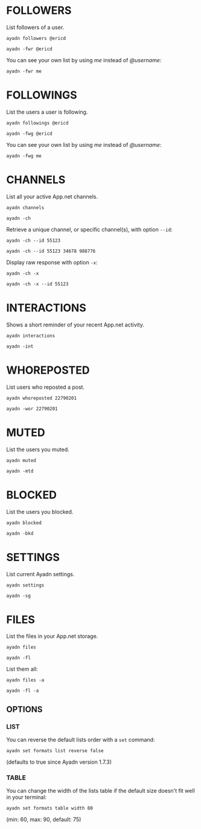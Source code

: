 # FOLLOWERS

List followers of a user.

`ayadn followers @ericd`

`ayadn -fwr @ericd`

You can see your own list by using *me* instead of *@username*:

`ayadn -fwr me`

# FOLLOWINGS

List the users a user is following.

`ayadn followings @ericd`

`ayadn -fwg @ericd`

You can see your own list by using *me* instead of *@username*:

`ayadn -fwg me`

# CHANNELS

List all your active App.net channels.

`ayadn channels`

`ayadn -ch`

Retrieve a unique channel, or specific channel(s), with option `--id`:

`ayadn -ch --id 55123`

`ayadn -ch --id 55123 34678 988776`

Display raw response with option `-x`:

`ayadn -ch -x`

`ayadn -ch -x --id 55123`  

# INTERACTIONS

Shows a short reminder of your recent App.net activity.

`ayadn interactions`

`ayadn -int`

# WHOREPOSTED

List users who reposted a post.

`ayadn whoreposted 22790201`

`ayadn -wor 22790201`

# MUTED

List the users you muted.

`ayadn muted`

`ayadn -mtd`

# BLOCKED

List the users you blocked.

`ayadn blocked`

`ayadn -bkd`

# SETTINGS

List current Ayadn settings.

`ayadn settings`

`ayadn -sg`

# FILES

List the files in your App.net storage.

`ayadn files`

`ayadn -fl`

List them all:

`ayadn files -a`

`ayadn -fl -a`

## OPTIONS

### LIST

You can reverse the default lists order with a `set` command:

`ayadn set formats list reverse false`

(defaults to true since Ayadn version 1.7.3)

### TABLE

You can change the width of the lists table if the default size doesn't fit well in your terminal:

`ayadn set formats table width 80`

(min: 60, max: 90, default: 75)
